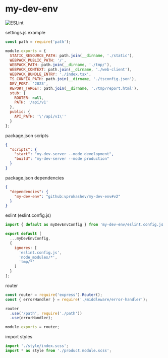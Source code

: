 # my-dev-env
![ESLint](https://github.com/vprokashev/my-dev-env/actions/workflows/eslint.yml/badge.svg)

settings.js example
```js
const path = require('path');

module.exports = {
  STATIC_RESOURCE_PATH: path.join(__dirname, './static'),
  WEBPACK_PUBLIC_PATH: '/',
  WEBPACK_PATH: path.join(__dirname, './tmp/'),
  WEBPACK_CONTEXT: path.join(__dirname, './web-client'),
  WEBPACK_BUNDLE_ENTRY: './index.tsx',
  TS_CONFIG_PATH: path.join(__dirname, './tsconfig.json'),
  DEV_PORT: '2023',
  REPORT_TARGET: path.join(__dirname, './tmp/report.html'),
  stub: {
    ROUTER: null,
    PATH: '/api/v1'
  },
  public: {
    API_PATH: '\'/api/v1\''
  }
};
```

package.json scripts
```json
{
  "scripts": {
    "start": "my-dev-server --mode development",
    "build": "my-dev-server --mode production"
  }
}
```
package.json dependencies
```json
{
  "dependencies": {
    "my-dev-env": "github:vprokashev/my-dev-env#v2"
  }
}
```
eslint (eslint.config.js)
```js
import { default as myDevEnvConfig } from 'my-dev-env/eslint.config.js';

export default [
  ...myDevEnvConfig,
  {
    ignores: [
      'eslint.config.js',
      'node_modules/*',
      'tmp/*'
    ]
  }
];

```
router
```js
const router = require('express').Router();
const { errorHandler } = require('./middleware/error-handler');

router
  .use('/path', require('./path'))
  .use(errorHandler);

module.exports = router;
```
import styles
```js
import './style/index.scss';
import * as style from './product.module.scss';
```
